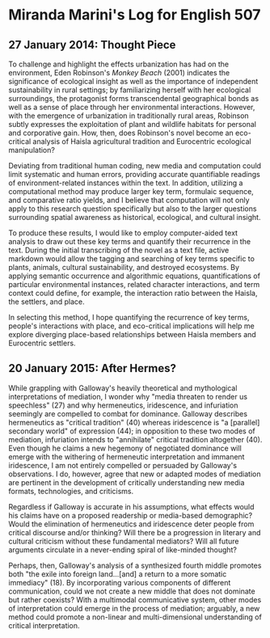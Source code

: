 # Miranda Marini's Log for English 507

## 27 January 2014: Thought Piece

To challenge and highlight the effects urbanization has had on the environment, Eden Robinson's *Monkey Beach* (2001) indicates the significance of ecological insight as well as the importance of independent sustainability in rural settings; by familiarizing herself with her ecological surroundings, the protagonist forms transcendental geographical bonds as well as a sense of place through her environmental interactions. However, with the emergence of urbanization in traditionally rural areas, Robinson subtly expresses the exploitation of plant and wildlife habitats for personal and corporative gain. How, then, does Robinson's novel become an eco-critical analysis of Haisla agricultural tradition and Eurocentric ecological manipulation?

Deviating from traditional human coding, new media and computation could limit systematic and human errors, providing accurate quantifiable readings of environment-related instances within the text. In addition, utilizing a computational method may produce larger key term, formulaic sequence, and comparative ratio yields, and I believe that computation will not only apply to this research question specifically but also to the larger questions surrounding spatial awareness as historical, ecological, and cultural insight.

To produce these results, I would like to employ computer-aided text analysis to draw out these key terms and quantify their recurrence in the text. During the initial transcribing of the novel as a text file, active markdown would allow the tagging and searching of key terms specific to plants, animals, cultural sustainability, and destroyed ecosystems. By applying semantic occurrence and algorithmic equations, quantifications of particular environmental instances, related character interactions, and term context could define, for example, the interaction ratio between the Haisla, the settlers, and place.

In selecting this method, I hope quantifying the recurrence of key terms, people's interactions with place, and eco-critical implications will help me explore diverging place-based relationships between Haisla members and Eurocentric settlers.

## 20 January 2015: After Hermes?

While grappling with Galloway's heavily theoretical and mythological interpretations of mediation, I wonder why "media threaten to render us speechless" (27) and why hermeneutics, iridescence, and infuriation seemingly are compelled to combat for dominance. Galloway describes hermeneutics as "critical tradition" (40) whereas iridescence is "a [parallel] secondary world" of expression (44); in opposition to these two modes of mediation, infuriation intends to "annihilate" critical tradition altogether (40). Even though he claims a new hegemony of negotiated dominance will emerge with the withering of hermeneutic interpretation and immanent iridescence, I am not entirely compelled or persuaded by Galloway's observations. I do, however, agree that new or adapted modes of mediation are pertinent in the development of critically understanding new media formats, technologies, and criticisms.

Regardless if Galloway is accurate in his assumptions, what effects would his claims have on a proposed readership or media-based demographic? Would the elimination of hermeneutics and iridescence deter people from critical discourse and/or thinking? Will there be a progression in literary and cultural criticism without these fundamental mediators? Will all future arguments circulate in a never-ending spiral of like-minded thought?

Perhaps, then, Galloway's analysis of a synthesized fourth middle promotes both "the exile into foreign land...[and] a return to a more somatic immediacy" (18). By incorporating various components of different communication, could we not create a new middle that does not dominate but rather coexists? With a multimodal communicative system, other modes of interpretation could emerge in the process of mediation; arguably, a new method could promote a non-linear and multi-dimensional understanding of critical interpretation.